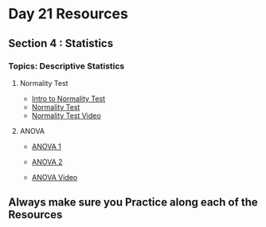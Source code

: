 # Day 21 Resources 

## Section 4 : Statistics

### Topics: Descriptive Statistics

1. Normality Test
    * [Intro to Normality Test](https://machinelearningmastery.com/a-gentle-introducton-to-normality-tests-in-python/)
    * [Normality Test](https://pub.towardsai.net/normality-tests-for-data-analysis-7c7d775bcfbb)
    * [Normality Test Video](https://www.youtube.com/watch?v=12qn03Ml87E)

    

2. ANOVA
    * [ANOVA 1](https://www.analyticsvidhya.com/blog/2020/06/introduction-anova-statistics-data-science-covid-python/)
    * [ANOVA 2](https://medium.com/@learnbay/anova-for-statistics-in-data-science-c941ad752723https://www.analyticsvidhya.com/blog/2020/06/introduction-anova-statistics-data-science-covid-python/)

    * [ANOVA Video](https://www.youtube.com/watch?v=r1ueoHA_KCQ)

## Always make sure you Practice along each of the Resources 

